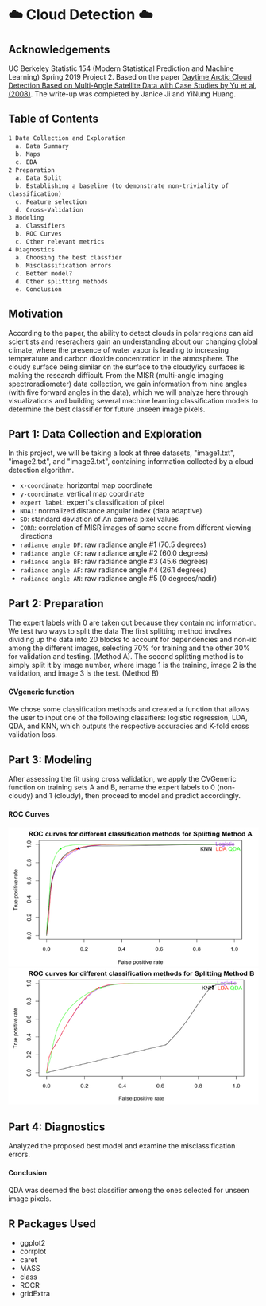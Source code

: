 # ☁️ Cloud Detection ☁️

## Acknowledgements

UC Berkeley Statistic 154 (Modern Statistical Prediction and Machine Learning) Spring 2019 Project 2. Based on the paper [Daytime Arctic Cloud Detection Based on Multi-Angle Satellite Data with Case Studies by Yu et al. (2008)](https://github.com/janiceji/cloud-detection/blob/main/yu2008.pdf). The write-up was completed by Janice Ji and YiNung Huang.

## Table of Contents
```
1 Data Collection and Exploration
  a. Data Summary
  b. Maps
  c. EDA
2 Preparation
  a. Data Split
  b. Establishing a baseline (to demonstrate non-triviality of classification)
  c. Feature selection
  d. Cross-Validation
3 Modeling
  a. Classifiers
  b. ROC Curves
  c. Other relevant metrics
4 Diagnostics
  a. Choosing the best classfier
  b. Misclassification errors
  c. Better model?
  d. Other splitting methods
  e. Conclusion
 ```

## Motivation
According to the paper, the ability to detect clouds in polar regions can aid scientists and reserachers gain an understanding about our changing global climate, where the presence of water vapor is leading to increasing temperature and carbon dioxide concentration in the atmosphere. The cloudy surface being similar on the surface to the cloudy/icy surfaces is making the research difficult. From the MISR (multi-angle imaging spectroradiometer) data collection, we gain information from nine angles (with five forward angles in the data), which we will analyze here through visualizations and building several machine learning classification models to determine the best classifier for future unseen image pixels.

## Part 1: Data Collection and Exploration
In this project, we will be taking a look at three datasets, "image1.txt", "image2.txt", and "image3.txt", containing information collected by a cloud detection algorithm.

* ``x-coordinate``: horizontal map coordinate
* ``y-coordinate``: vertical map coordinate
* ``expert label``: expert's classification of pixel
* ``NDAI``: normalized distance angular index (data adaptive)
* ``SD``: standard deviation of An camera pixel values
* ``CORR``: correlation of MISR images of same scene from different viewing directions
* ``radiance angle DF``: raw radiance angle #1 (70.5 degrees)
* ``radiance angle CF``: raw radiance angle #2 (60.0 degrees)
* ``radiance angle BF``: raw radiance angle #3 (45.6 degrees)
* ``radiance angle AF``: raw radiance angle #4 (26.1 degrees)
* ``radiance angle AN``: raw radiance angle #5 (0 degrees/nadir)

## Part 2: Preparation 
The expert labels with 0 are taken out because they contain no information. We test two ways to split the data
The first splitting method involves dividing up the data into 20 blocks to account for dependencies and non-iid among the different images, selecting 70% for training and the other 30% for validation and testing. (Method A).
The second splitting method is to simply split it by image number, where image 1 is the training, image 2 is the validation, and image 3 is the test. (Method B)

#### CVgeneric function 
We chose some classification methods and created a function that allows the user to input one of the following classifiers: logistic regression, LDA, QDA, and KNN, which outputs the respective accuracies and K-fold cross validation loss.

## Part 3: Modeling
After assessing the fit using cross validation, we apply the CVGeneric function on training sets A and B, rename the expert labels to 0 (non-cloudy) and 1 (cloudy), then proceed to model and predict accordingly.

#### ROC Curves
![roc1](https://github.com/janiceji/cloud-detection/blob/main/plots/roc.png) ![roc2](https://github.com/janiceji/cloud-detection/blob/main/plots/roc2.png)

## Part 4: Diagnostics
Analyzed the proposed best model and examine the misclassification errors.

#### Conclusion
QDA was deemed the best classifier among the ones selected for unseen image pixels.

## R Packages Used
- ggplot2
- corrplot
- caret
- MASS
- class
- ROCR
- gridExtra
